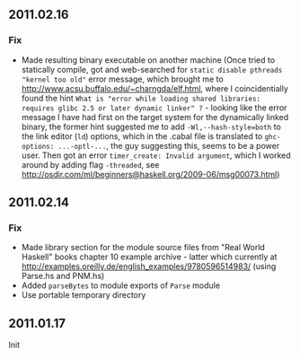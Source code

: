 2011.02.16
----------

### Fix

* Made resulting binary executable on another machine (Once tried to statically compile, got and web-searched for `static disable pthreads "kernel too old"` error message, which brought me to http://www.acsu.buffalo.edu/~charngda/elf.html, where I coincidentially found the hint `What is "error while loading shared libraries: requires glibc 2.5 or later dynamic linker" ?` - looking like the error message I have had first on the target system for the dynamically linked binary, the former hint suggested me to add `-Wl,--hash-style=both` to the link editor (`ld`) options, which in the .cabal file is translated to `ghc-options: ...-optl-...`, the guy suggesting this, seems to be a power user. Then got an error `timer_create: Invalid argument`, which I worked around by adding flag `-threaded`, see http://osdir.com/ml/beginners@haskell.org/2009-06/msg00073.html)


2011.02.14
----------

### Fix

* Made library section for the module source files from "Real World Haskell" books chapter 10 example archive - latter which currently at http://examples.oreilly.de/english_examples/9780596514983/ (using Parse.hs and PNM.hs)
* Added `parseBytes` to module exports of `Parse` module
* Use portable temporary directory

2011.01.17
----------

Init
